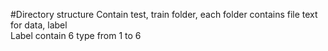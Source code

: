 #Directory structure
Contain test, train folder, each folder contains file text for data, label<br>
Label contain 6 type from 1 to 6